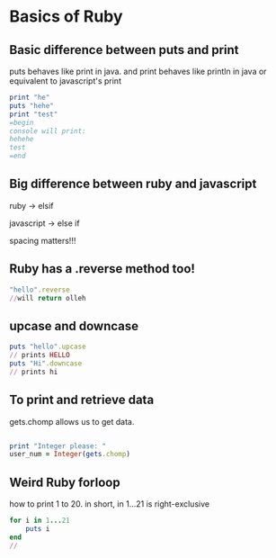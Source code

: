 # Basics of Ruby

## Basic difference between puts and print

puts behaves like print in java.
and print behaves like println in java or equivalent to javascript's print

```ruby
print "he"
puts "hehe"
print "test"
=begin
console will print: 
hehehe
test
=end
```

##  Big difference between ruby and javascript

ruby -> elsif

javascript -> else if

spacing matters!!!


## Ruby has a .reverse method too!

```ruby
"hello".reverse
//will return olleh

```

## upcase and downcase

```ruby
puts "hello".upcase 
// prints HELLO
puts "Hi".downcase
// prints hi
```

## To print and retrieve data

gets.chomp allows us to get data.
```ruby

print "Integer please: "
user_num = Integer(gets.chomp)
```

## Weird Ruby forloop

how to print 1 to 20.
in short, in 1...21 is right-exclusive
```ruby
for i in 1...21
    puts i
end
// 
```
